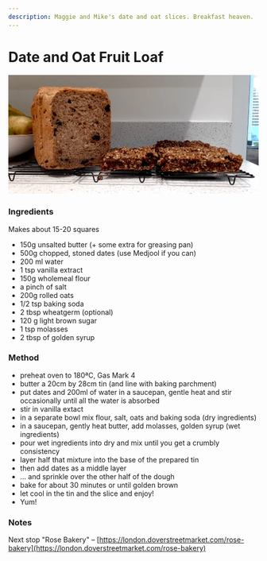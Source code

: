 ```yaml
---
description: Maggie and Mike's date and oat slices. Breakfast heaven.
---
```


# Date and Oat Fruit Loaf

![](.gitbook/assets/fruit-loaf.jpeg)

### Ingredients

Makes about 15-20 squares

* 150g unsalted butter \(+ some extra for greasing pan\)
* 500g chopped, stoned dates \(use Medjool if you can\)
* 200 ml water
* 1 tsp vanilla extract
* 150g wholemeal flour
* a pinch of salt
* 200g rolled oats
* 1/2 tsp baking soda
* 2 tbsp wheatgerm \(optional\)
* 120 g light brown sugar
* 1 tsp molasses
* 2 tbsp of golden syrup

### Method

* preheat oven to 180ªC, Gas Mark 4
* butter a 20cm by 28cm tin \(and line with baking parchment\)
* put dates and 200ml of water in a saucepan, gentle heat and stir occasionally until all the water is absorbed
* stir in vanilla extact
* in a separate bowl mix flour, salt, oats and baking soda \(dry ingredients\)
* in a saucepan, gently heat butter, add molasses, golden syrup \(wet ingredients\)
* pour wet ingredients into dry and mix until you get a crumbly consistency
* layer half that mixture into the base of the prepared tin
* then add dates as a middle layer
* ... and sprinkle over the other half of the dough
* bake for about 30 minutes or until golden brown
* let cool in the tin and the slice and enjoy! 
* Yum!

### Notes

Next stop "Rose Bakery"  – [https://london.doverstreetmarket.com/rose-bakery](https://london.doverstreetmarket.com/rose-bakery)


